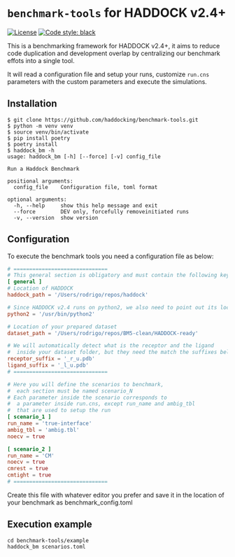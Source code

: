 # `benchmark-tools` for HADDOCK v2.4+

[![License](https://img.shields.io/badge/License-Apache_2.0-blue.svg)](https://opensource.org/licenses/Apache-2.0)
[![Code style: black](https://img.shields.io/badge/code%20style-black-000000.svg)](https://github.com/psf/black)

This is a benchmarking framework for HADDOCK v2.4+, it aims to reduce code duplication and development overlap by centralizing our benchmark effots into a single tool.

It will read a configuration file and setup your runs, customize `run.cns` parameters with the custom parameters and execute the simulations.

## Installation

```text
$ git clone https://github.com/haddocking/benchmark-tools.git
$ python -m venv venv
$ source venv/bin/activate
$ pip install poetry
$ poetry install
$ haddock_bm -h
usage: haddock_bm [-h] [--force] [-v] config_file

Run a Haddock Benchmark

positional arguments:
  config_file    Configuration file, toml format

optional arguments:
  -h, --help     show this help message and exit
  --force        DEV only, forcefully removeinitiated runs
  -v, --version  show version
```

## Configuration

To execute the benchmark tools you need a configuration file as below:

```toml
# ==============================
# This general section is obligatory and must contain the following keys
[ general ]
# Location of HADDOCK
haddock_path = '/Users/rodrigo/repos/haddock'

# Since HADDOCK v2.4 runs on python2, we also need to point out its location
python2 = '/usr/bin/python2'

# Location of your prepared dataset
dataset_path = '/Users/rodrigo/repos/BM5-clean/HADDOCK-ready'

# We will automatically detect what is the receptor and the ligand
#  inside your dataset folder, but they need the match the suffixes below
receptor_suffix = '_r_u.pdb'
ligand_suffix = '_l_u.pdb'
# ==============================

# Here you will define the scenarios to benchmark,
#  each section must be named scenario_N
# Each parameter inside the scenario corresponds to
#  a parameter inside run.cns, except run_name and ambig_tbl
#  that are used to setup the run
[ scenario_1 ]
run_name = 'true-interface'
ambig_tbl = 'ambig.tbl'
noecv = true

[ scenario_2 ]
run_name = 'CM'
noecv = true
cmrest = true
cmtight = true
# ==============================
```

Create this file with whatever editor you prefer and save it in the location of your benchmark as benchmark_config.toml

## Execution example

```text
cd benchmark-tools/example
haddock_bm scenarios.toml
```
